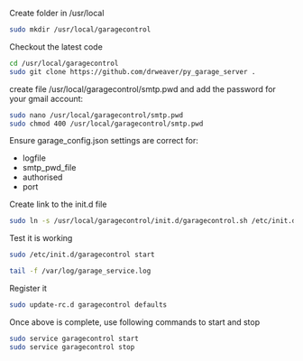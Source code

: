 Create folder in /usr/local

```bash
sudo mkdir /usr/local/garagecontrol
```

Checkout the latest code

```bash
cd /usr/local/garagecontrol
sudo git clone https://github.com/drweaver/py_garage_server .
```

create file /usr/local/garagecontrol/smtp.pwd and add the password for your gmail account:

```bash
sudo nano /usr/local/garagecontrol/smtp.pwd
sudo chmod 400 /usr/local/garagecontrol/smtp.pwd
```

Ensure garage_config.json settings are correct for:
* logfile
* smtp_pwd_file
* authorised
* port

Create link to the init.d file

```bash
sudo ln -s /usr/local/garagecontrol/init.d/garagecontrol.sh /etc/init.d/garagecontrol
```

Test it is working

```bash
sudo /etc/init.d/garagecontrol start

tail -f /var/log/garage_service.log
```

Register it

```bash
sudo update-rc.d garagecontrol defaults
```

Once above is complete, use following commands to start and stop

```bash
sudo service garagecontrol start
sudo service garagecontrol stop
```
